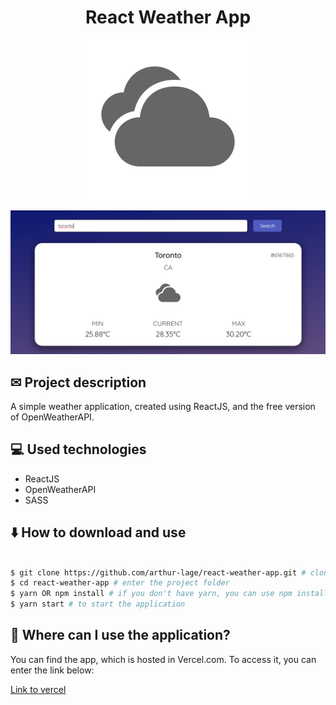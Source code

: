 <h1 align="center">
	React Weather App
</h1>

<p align="center">
	<img src="./src/images/cloudy.svg" />
</p>

<img src="./assets/app.png" />



## ✉ Project description

A simple weather application, created using ReactJS, and the free version of OpenWeatherAPI.

## 💻 Used technologies

- ReactJS
- OpenWeatherAPI
- SASS

## ⬇️ How to download and use

```bash

$ git clone https://github.com/arthur-lage/react-weather-app.git # clone the project repository to your machine
$ cd react-weather-app # enter the project folder
$ yarn OR npm install # if you don't have yarn, you can use npm install instead
$ yarn start # to start the application

```

## 📎 Where can I use the application?

You can find the app, which is hosted in Vercel.com. To access it, you can enter the link below:

<a href="https://react-weather-app-arthurlage.vercel.app">Link to vercel</a>
